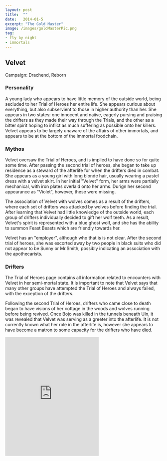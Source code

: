 ```yaml
---
layout: post
title:  ""
date:   2014-01-5
excerpt: "The Gold Master"
image: /images/goldMasterPic.png
tag:
- fly by night
- immortals
---
```


## Velvet
Campaign: Drachend, Reborn

### Personality
A young lady who appears to have little memory of the outside world, being secluded to her Trial of Heroes her entire life. She appears curious about everything, but also subservient to those in higher authority than her. She appears in two states: one innocent and naiive, eagerly pursing and praising the drifters as they made their way through the Trials, and the other as a bitter spirit hoping to inflict as much suffering as possible onto her killers. Velvet appears to be largely unaware of the affairs of other immortals, and appears to be at the bottom of the immortal foodchain.

### Mythos
Velvet oversaw the Trial of Heroes, and is implied to have done so for quite some time. After passing the second trial of heroes, she began to take up residence as a steward of the afterlife for when the drifters died in combat. She appears as a young girl with long blonde hair, usually wearing a pastel dress with a velvet skirt. In her initial "Velvet" form, her arms were partially mechanical, with iron plates overlaid onto her arms. Durign her second appearance as "Violet", however, these were missing.

The association of Velvet with wolves comes as a result of the drifters, where each set of drifters was attacked by wolves before finding the trial. After learning that Velvet had little knowledge of the outside world, each group of drifters individually decided to gift her wolf teeth. As a result, Velvet's spirit is represented with a blue ghost wolf, and she has the ability to summon Feast Beasts which are friendly towards her.

Velvet has an "employer", although who that is is not clear. After the second trial of heroes, she was escorted away by two people in black suits who did not appear to be Sunny or Mr.Smith, possibly indicating an association with the apothecarists.

### Drifters
The Trial of Heroes page contains all information related to encounters with Velvet in her semi-mortal state. It is important to note that Velvet says that many other groups have attempted the Trial of Heroes and always failed, with the exception of the drifters.

Following the second Trial of Heroes, drifters who came close to death began to have visions of her cottage in the woods and wolves running before being revived. Once Bojo was killed in the tunnels beneath Uln, it was revealed that Velvet was serving as a greeter into the afterlife. It is not currently known what her role in the afterlife is, however she appears to have become a matron to some capacity for the drifters who have died.

<iframe src="https://open.spotify.com/embed/user/isittooshortornotavailable/playlist/3p5VjjX19O2NXLGf6aXntq" width="300" height="380" frameborder="0" allowtransparency="true" allow="encrypted-media"></iframe>
